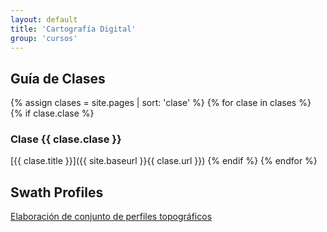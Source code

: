 ```yaml
---
layout: default
title: 'Cartografía Digital'
group: 'cursos'
---
```


Guía de Clases
--------------

{% assign clases = site.pages | sort: 'clase' %}
{% for clase in clases %}
{% if clase.clase %}
### Clase {{ clase.clase }}
[{{ clase.title }}]({{ site.baseurl }}{{ clase.url }})
{% endif %}
{% endfor %}


Swath Profiles
--------------

[Elaboración de conjunto de perfiles topográficos](./swath-profiles.html)
